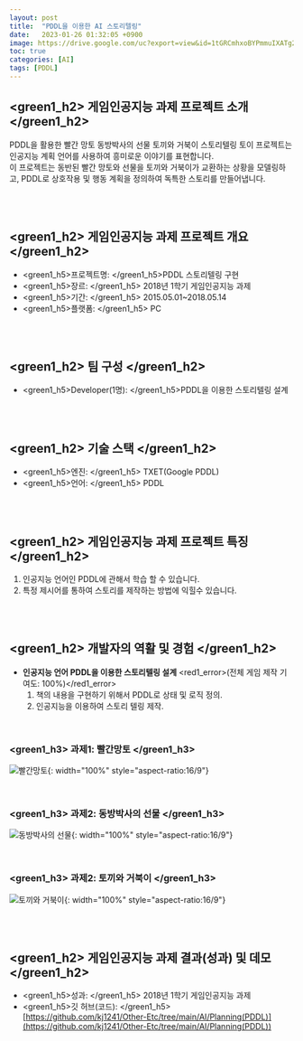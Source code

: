 ```yaml
---
layout: post
title:  "PDDL을 이용한 AI 스토리텔링"
date:   2023-01-26 01:32:05 +0900
image: https://drive.google.com/uc?export=view&id=1tGRCmhxoBYPmmuIXATg2HBhQTaBewwhm
toc: true
categories: [AI]
tags: [PDDL]
---
```


## <green1_h2> 게임인공지능 과제 프로젝트 소개 </green1_h2>

PDDL을 활용한 빨간 망토 동방박사의 선물 토끼와 거북이 스토리텔링 토이 프로젝트는 인공지능 계획 언어를 사용하여 흥미로운 이야기를 표현합니다.  
이 프로젝트는 동반된 빨간 망토와 선물을 토끼와 거북이가 교환하는 상황을 모델링하고, PDDL로 상호작용 및 행동 계획을 정의하여 독특한 스토리를 만들어냅니다.

<br>
<br>

## <green1_h2> 게임인공지능 과제 프로젝트 개요 </green1_h2>

- <span><green1_h5>프로젝트명: </green1_h5>PDDL 스토리텔링 구현</span>
- <span><green1_h5>장르: </green1_h5> 2018년 1학기 게임인공지능 과제 </span>
- <span><green1_h5>기간: </green1_h5> 2015.05.01~2018.05.14 </span>
- <span><green1_h5>플랫폼: </green1_h5> PC</span> 

<br>
<br>

## <green1_h2> 팀 구성 </green1_h2>

- <span><green1_h5>Developer(1명): </green1_h5>PDDL을 이용한 스토리텔링 설계 </span>

<br>
<br>

## <green1_h2> 기술 스택 </green1_h2>

- <span><green1_h5>엔진: </green1_h5> TXET(Google PDDL)</span>
- <span><green1_h5>언어:  </green1_h5> PDDL </span>

<br>
<br>

## <green1_h2> 게임인공지능 과제 프로젝트 특징 </green1_h2>

1. 인공지능 언어인 PDDL에 관해서 학습 할 수 있습니다.
2. 특정 제시어를 통하여 스토리를 제작하는 방법에 익힐수 있습니다.

<br>
<br>

## <green1_h2> 개발자의 역활 및 경험 </green1_h2>

- **인공지능 언어 PDDL을 이용한 스토리텔링 설계** <span><red1_error>(전체 게임 제작 기여도: 100%)</red1_error></span>
    1. 책의 내용을 구현하기 위해서 PDDL로 상태 및 로직 정의.
    2. 인공지능을 이용하여 스토리 텔링 제작.

<br>

### <green1_h3> 과제1: 빨간망토 </green1_h3>

![빨간망토](https://drive.google.com/uc?export=view&id=1ZvBuh4B12rZNT2-a4Zy_WbSd3cEaeqlE){: width="100%" style="aspect-ratio:16/9"}

<br>

### <green1_h3> 과제2: 동방박사의 선물 </green1_h3>

![동방박사의 선물](https://drive.google.com/uc?export=view&id=1tGRCmhxoBYPmmuIXATg2HBhQTaBewwhm){: width="100%" style="aspect-ratio:16/9"}

<br>

### <green1_h3> 과제2: 토끼와 거북이 </green1_h3>

![토끼와 거북이](https://drive.google.com/uc?export=view&id=1FI3NOPa3NcBdzF0zqE6fBRl6x2rFV4AT){: width="100%" style="aspect-ratio:16/9"}

<br>
<br>

## <green1_h2> 게임인공지능 과제 결과(성과) 및 데모 </green1_h2>

- <span><green1_h5>성과: </green1_h5> 2018년 1학기 게임인공지능 과제  </span>
- <span><green1_h5>깃 허브(코드): </green1_h5> [https://github.com/kj1241/Other-Etc/tree/main/AI/Planning(PDDL)](https://github.com/kj1241/Other-Etc/tree/main/AI/Planning(PDDL)) </span>

